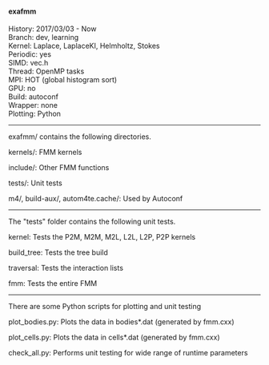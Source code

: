 #### exafmm
History: 2017/03/03 - Now  
Branch: dev, learning  
Kernel: Laplace, LaplaceKI, Helmholtz, Stokes  
Periodic: yes  
SIMD: vec.h  
Thread: OpenMP tasks  
MPI: HOT (global histogram sort)  
GPU: no  
Build: autoconf  
Wrapper: none  
Plotting: Python  

--------------------------------------------
exafmm/ contains the following directories.

kernels/: FMM kernels

include/: Other FMM functions

tests/: Unit tests

m4/, build-aux/, autom4te.cache/: Used by Autoconf

--------------------------------------------
The "tests" folder contains the following unit tests.

kernel: Tests the P2M, M2M, M2L, L2L, L2P, P2P kernels

build_tree: Tests the tree build

traversal: Tests the interaction lists

fmm: Tests the entire FMM

--------------------------------------------
There are some Python scripts for plotting and unit testing

plot_bodies.py: Plots the data in bodies*.dat (generated by fmm.cxx)

plot_cells.py: Plots the data in cells*.dat (generated by fmm.cxx)

check_all.py: Performs unit testing for wide range of runtime parameters